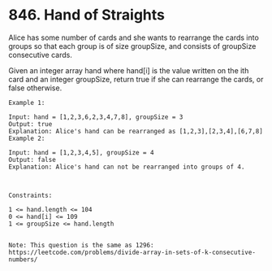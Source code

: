 # 846. Hand of Straights

Alice has some number of cards and she wants to rearrange the cards into groups so that each group is of size groupSize, and consists of groupSize consecutive cards.

Given an integer array hand where hand[i] is the value written on the ith card and an integer groupSize, return true if she can rearrange the cards, or false otherwise.


```
Example 1:

Input: hand = [1,2,3,6,2,3,4,7,8], groupSize = 3
Output: true
Explanation: Alice's hand can be rearranged as [1,2,3],[2,3,4],[6,7,8]
Example 2:

Input: hand = [1,2,3,4,5], groupSize = 4
Output: false
Explanation: Alice's hand can not be rearranged into groups of 4.



Constraints:

1 <= hand.length <= 104
0 <= hand[i] <= 109
1 <= groupSize <= hand.length


Note: This question is the same as 1296: https://leetcode.com/problems/divide-array-in-sets-of-k-consecutive-numbers/
```